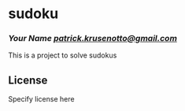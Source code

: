 # sudoku
### _Your Name <patrick.krusenotto@gmail.com>_

This is a project to solve sudokus

## License

Specify license here

